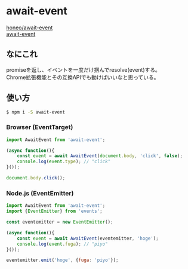 # await-event
[honeo/await-event](https://github.com/honeo/await-event)  
[await-event](https://www.npmjs.com/package/await-event)

## なにこれ
promiseを返し、イベントを一度だけ掴んでresolve(event)する。  
Chrome拡張機能とその互換APIでも動けばいいなと思っている。

## 使い方
```sh
$ npm i -S await-event
```

### Browser (EventTarget)
```js
import AwaitEvent from 'await-event';

(async function(){
	const event = await AwaitEvent(document.body, 'click', false);
	console.log(event.type); // "click"
}());

document.body.click();
```

### Node.js (EventEmitter)
```js
import AwaitEvent from 'await-event';
import {EventEmitter} from 'events';

const eventemitter = new EventEmitter();

(async function(){
	const event = await AwaitEvent(eventemitter, 'hoge');
	console.log(event.fuga); // "piyo"
}());

eventemitter.emit('hoge', {fuga: 'piyo'});
```
